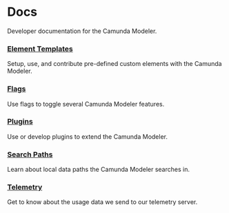 # Docs

Developer documentation for the Camunda Modeler.

### [Element Templates](./element-templates)

Setup, use, and contribute pre-defined custom elements with the Camunda Modeler.

### [Flags](./flags)

Use flags to toggle several Camunda Modeler features.

### [Plugins](./plugins)

Use or develop plugins to extend the Camunda Modeler.

### [Search Paths](./search-paths)

Learn about local data paths the Camunda Modeler searches in.

### [Telemetry](./telemetry)

Get to know about the usage data we send to our telemetry server.
